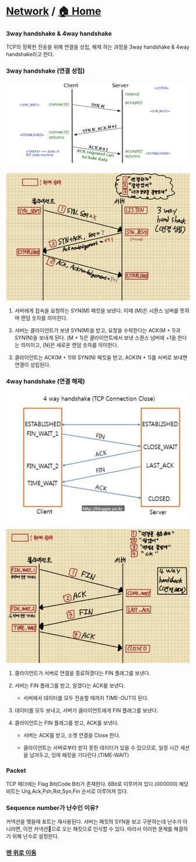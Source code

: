 # [Network](https://github.com/hyojaekim/TIL/tree/master/Network) / [🏠 Home](https://github.com/hyojaekim/TIL)

### 3way handshake & 4way handshake

TCP의 정확한 전송을 위해 연결을 성립, 해제 하는 과정을 3way handshake & 4way handshake라고 한다.

### 3way handshake (연결 성립)

![3-way](./img/handshake/3-way.png)

![3-way(손그림)](./img/handshake/3-way(손그림).png)

1. 서버에게 접속을 요청하는 SYN(M) 패킷을 보낸다. 이때 (M)은 시퀀스 넘버를 뜻하며 랜덤 숫자를 의미한다.

2. 서버는 클라이언트가 보낸 SYN(M)을 받고, 요청을 수락한다는 ACK(M + 1)과 SYN(N)을 보내게 된다. (M + 1)은 클라이언트에서 보낸 스퀀스 넘버에 +1을 한다는 의미이고, (N)은 새로운 랜덤 숫자를 의미한다.

3. 클라이언트는 ACK(M + 1)와 SYN(N) 패킷을 받고, ACK(N + 1)를 서버로 보내면 연결이 성립된다.

### 4way handshake (연결 해제)

![4-way](./img/handshake/4-way.png)

![4-way(손그림)](./img/handshake/4-way(손그림).png)

1. 클라이언트가 서버로 연결을 종료하겠다는 FIN 플래그를 보낸다.

2. 서버는 FIN 플래그를 받고, 알겠다는 ACK를 보낸다.

    * 서버에서 데이터를 모두 전송할 때까지 TIME-OUT이 된다.

4. 데이터를 모두 보내고, 서버가 클라이언트에게 FIN 플래그를 보낸다.

5. 클라이언트는 FIN 플래그를 받고, ACK를 보낸다.

    * 서버는 ACK를 받고, 소켓 연결을 Close 한다.

    * 클라이언트는 서버로부터 받지 못한 데이터가 있을 수 있으므로, 일정 시간 세션을 남겨두고, 잉여 패킷을 기다린다.(TIME-WAIT)

### Packet

TCP 헤더에는 Flag Bit(Code Bit)가 존재한다. 6Bit로 이루어져 있다.(000000) 해당 비트는 Urg,Ack,Psh,Rst,Syn,Fin 순서로 이루어져 있다.

### Sequence number가 난수인 이유?

커넥션을 맺을때 포트는 재사용된다. 서버는 패킷의 SYN을 보고 구분하는데 난수가 아니라면, 이전 커넥션으로 오는 패킷으로 인식할 수 있다. 따라서 이러한 문제를 해결하기 위해 난수로 설정한다.

### [맨 위로 이동](https://github.com/hyojaekim/TIL/blob/master/Network/handshake.md#Network---home)
